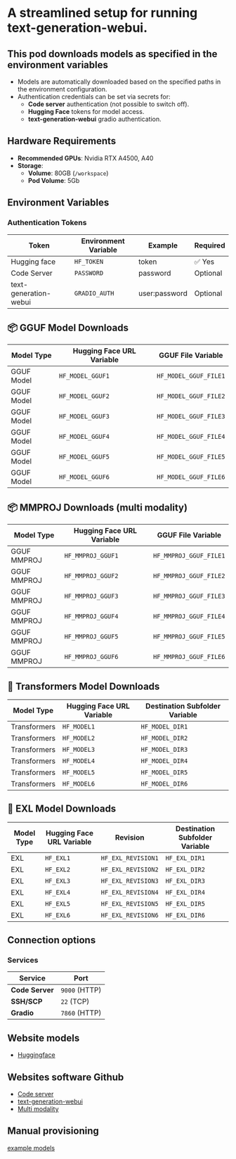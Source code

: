 # A streamlined setup for running **text-generation-webui**.  

## This pod downloads models as specified in the **environment variables**

- Models are automatically downloaded based on the specified paths in the environment configuration.  
- Authentication credentials can be set via secrets for:  
  - **Code server** authentication (not possible to switch off). 
  - **Hugging Face** tokens for model access.
  - **text-generation-webui** gradio authentication.  

## Hardware Requirements  
 
- **Recommended GPUs**: Nvidia RTX A4500, A40
- **Storage**:  
  - **Volume**: 80GB (`/workspace`)  
  - **Pod Volume**: 5Gb  
  
## Environment Variables  

### **Authentication Tokens**  

| Token        | Environment Variable | Example | Required |
|--------------|----------------------|---------|----------|
| Hugging face  | `HF_TOKEN`           | token | ✅ Yes |
| Code Server  | `PASSWORD`           | password | Optional |
| text-generation-webui       | `GRADIO_AUTH`        | user:password | Optional |

## 📦 **GGUF Model Downloads**

| Model Type     | Hugging Face URL Variable | GGUF File Variable       |
|----------------|---------------------------|---------------------------|
| GGUF Model     | `HF_MODEL_GGUF1`          | `HF_MODEL_GGUF_FILE1`     |
| GGUF Model     | `HF_MODEL_GGUF2`          | `HF_MODEL_GGUF_FILE2`     |
| GGUF Model     | `HF_MODEL_GGUF3`          | `HF_MODEL_GGUF_FILE3`     |
| GGUF Model     | `HF_MODEL_GGUF4`          | `HF_MODEL_GGUF_FILE4`     |
| GGUF Model     | `HF_MODEL_GGUF5`          | `HF_MODEL_GGUF_FILE5`     |
| GGUF Model     | `HF_MODEL_GGUF6`          | `HF_MODEL_GGUF_FILE6`     |

## 📦 **MMPROJ Downloads (multi modality)**

| Model Type     | Hugging Face URL Variable | GGUF File Variable       |
|----------------|---------------------------|---------------------------|
| GGUF MMPROJ     | `HF_MMPROJ_GGUF1`          | `HF_MMPROJ_GGUF_FILE1`     |
| GGUF MMPROJ     | `HF_MMPROJ_GGUF2`          | `HF_MMPROJ_GGUF_FILE2`     |
| GGUF MMPROJ     | `HF_MMPROJ_GGUF3`          | `HF_MMPROJ_GGUF_FILE3`     |
| GGUF MMPROJ     | `HF_MMPROJ_GGUF4`          | `HF_MMPROJ_GGUF_FILE4`     |
| GGUF MMPROJ     | `HF_MMPROJ_GGUF5`          | `HF_MMPROJ_GGUF_FILE5`     |
| GGUF MMPROJ     | `HF_MMPROJ_GGUF6`          | `HF_MMPROJ_GGUF_FILE6`     |

## 🤖 **Transformers Model Downloads**

| Model Type              | Hugging Face URL Variable | Destination Subfolder Variable |
|-------------------------|----------------------------|----------------------------------|
| Transformers   | `HF_MODEL1`                | `HF_MODEL_DIR1`                 |
| Transformers   | `HF_MODEL2`                | `HF_MODEL_DIR2`                 |
| Transformers   | `HF_MODEL3`                | `HF_MODEL_DIR3`                 |
| Transformers   | `HF_MODEL4`                | `HF_MODEL_DIR4`                 |
| Transformers   | `HF_MODEL5`                | `HF_MODEL_DIR5`                 |
| Transformers   | `HF_MODEL6`                | `HF_MODEL_DIR6`                 |

## 🤖 **EXL Model Downloads**

| Model Type            |    Hugging Face URL Variable | Revision | Destination Subfolder Variable |
|-------------------------|----------|------------------|----------------------------------|
| EXL    | `HF_EXL1`  |  `HF_EXL_REVISION1`  |  `HF_EXL_DIR1`                 |
| EXL    | `HF_EXL2`  |  `HF_EXL_REVISION2`  |  `HF_EXL_DIR2`                 |
| EXL    | `HF_EXL3`  |  `HF_EXL_REVISION3`  |  `HF_EXL_DIR3`                 |
| EXL    | `HF_EXL4`  |  `HF_EXL_REVISION4`  |  `HF_EXL_DIR4`                 |
| EXL    | `HF_EXL5`  |  `HF_EXL_REVISION5`  |  `HF_EXL_DIR5`                 |
| EXL    | `HF_EXL6`  |  `HF_EXL_REVISION6`  |  `HF_EXL_DIR6`                 |

## Connection options 

### Services

| Service         | Port          |
|-----------------|---------------| 
| **Code Server** | `9000` (HTTP) |
| **SSH/SCP**     | `22`   (TCP)  |
| **Gradio**      | `7860` (HTTP) |

## Website models

- [Huggingface](https://huggingface.co/)

## Websites software Github

- [Code server](https://github.com/coder/code-server)
- [text-generation-webui](https://github.com/oobabooga/text-generation-webui)
- [Multi modality](https://github.com/oobabooga/text-generation-webui/wiki/Multimodal-Tutorial)

## Manual provisioning

[example models](provisioning/provisioning.md)